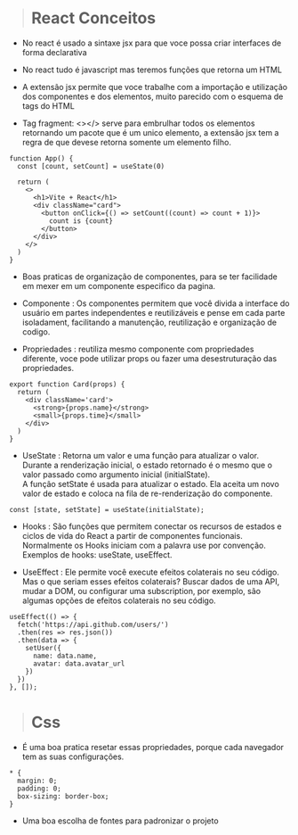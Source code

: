 ># React Conceitos
- No react é usado a sintaxe jsx para que voce possa criar interfaces de forma declarativa

- No react tudo é javascript mas teremos funções que retorna um HTML

- A extensão jsx permite que voce trabalhe com a importação e utilização dos componentes e dos elementos, muito parecido com o esquema de tags do HTML

- Tag fragment: <></> serve para embrulhar todos os elementos retornando um pacote que é um unico elemento, a extensão jsx tem a regra de que devese retorna somente um elemento filho.
````
function App() {
  const [count, setCount] = useState(0)

  return (
    <>
      <h1>Vite + React</h1>
      <div className="card">
        <button onClick={() => setCount((count) => count + 1)}>
          count is {count}
        </button>
      </div>
    </>
  )
}
````
- Boas praticas de organização de componentes, para se ter facilidade em mexer em um componente especifico da pagina.

- Componente : Os componentes permitem que você divida a interface do usuário em partes independentes e reutilizáveis e pense em cada parte isoladament, facilitando a manutenção, reutilização e organização de codigo.

- Propriedades : reutiliza mesmo componente com propriedades diferente, voce pode utilizar props ou fazer uma desestruturação das propriedades.
````
export function Card(props) {
  return (
    <div className='card'>
      <strong>{props.name}</strong>
      <small>{props.time}</small>
    </div>
  )
}
````
- UseState : Retorna um valor e uma função para atualizar o valor.  
Durante a renderização inicial, o estado retornado é o mesmo que o valor passado como argumento inicial (initialState).  
A função setState é usada para atualizar o estado. Ela aceita um novo valor de estado e coloca na fila de re-renderização do componente.
````
const [state, setState] = useState(initialState);
````
- Hooks : São funções que permitem conectar os recursos de estados e ciclos de vida do React a partir de componentes funcionais. Normalmente os Hooks iniciam com a palavra use por convenção. Exemplos de hooks: useState, useEffect.

- UseEffect : Ele permite você execute efeitos colaterais no seu código. Mas o que seriam esses efeitos colaterais? Buscar dados de uma API, mudar a DOM, ou configurar uma subscription, por exemplo, são algumas opções de efeitos colaterais no seu código.  
````
useEffect(() => {
  fetch('https://api.github.com/users/')
  .then(res => res.json())
  .then(data => {
    setUser({
      name: data.name,
      avatar: data.avatar_url
    })
  })
}, []);
````
># Css 
- É uma boa pratica resetar essas propriedades, porque cada navegador tem as suas configurações.
````
* {
  margin: 0;
  padding: 0;
  box-sizing: border-box;
}
````
- Uma boa escolha de fontes para padronizar o projeto 
